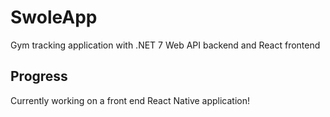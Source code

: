 # SwoleApp
Gym tracking application with .NET 7 Web API backend and React frontend

## Progress
Currently working on a front end React Native application!